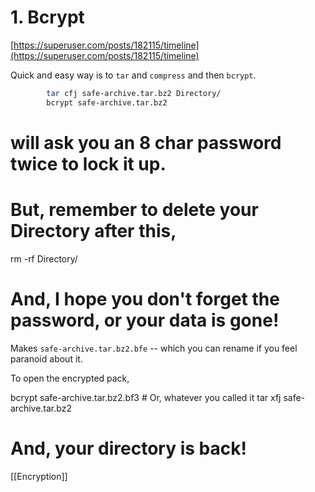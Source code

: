 # **1. Bcrypt**

[https://superuser.com/posts/182115/timeline](https://superuser.com/posts/182115/timeline)

 Quick and easy way is to `tar` and `compress` and then `bcrypt`.
```bash
		tar cfj safe-archive.tar.bz2 Directory/ 
		bcrypt safe-archive.tar.bz2 
```
# will ask you an 8 char password twice to lock it up.
# But, remember to delete your Directory after this,
rm -rf Directory/ 
# And, I hope you don't forget the password, or your data is gone!

Makes `safe-archive.tar.bz2.bfe` -- which you can rename if you feel paranoid about it.

To open the encrypted pack,

bcrypt safe-archive.tar.bz2.bf3 # Or, whatever you called it
tar xfj safe-archive.tar.bz2 
# And, your directory is back!

[[Encryption]]